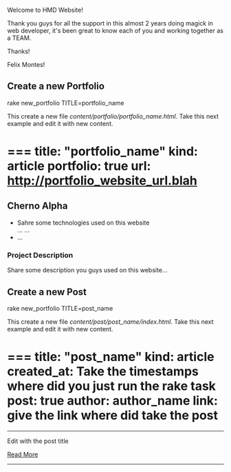 Welcome to HMD Website!

Thank you guys for all the support in this almost 2 years doing magick in web developer, it's been great to
know each of you and working together as a TEAM.

Thanks!

Felix Montes!

## Create a new Portfolio

rake new_portfolio TITLE=portfolio_name

This create a new file *content/portfolio/portfolio_name.html*. Take this next example and edit it with new content.

===
title: "portfolio_name"
kind: article
portfolio: true
url: http://portfolio_website_url.blah
===
<div class="col-lg-4 col-md-4 col-sm-4">
  <h2>Cherno Alpha</h2>
  <ul>
    <li>Sahre some technologies used on this website</li>
    ...
    ...
    <li> ... </li>
  </ul>
</div>                
<div class="col-lg-4 col-md-4 col-sm-4">
  <h3>Project Description</h3>
  <p>Share some description you guys used on this website...</p>
</div>

## Create a new Post

rake new_portfolio TITLE=post_name

This create a new file *content/post/post_name/index.html*. Take this next example and edit it with new content.

===
title: "post_name"
kind: article
created_at: Take the timestamps where did you just run the rake task
post: true
author: author_name
link: give the link where did take the post
===

<hr>
<p>Edit with the post title</p>
<a class="btn btn-primary" href="blog-post.html">Read More <i class="icon-angle-right"></i></a>

<hr>
